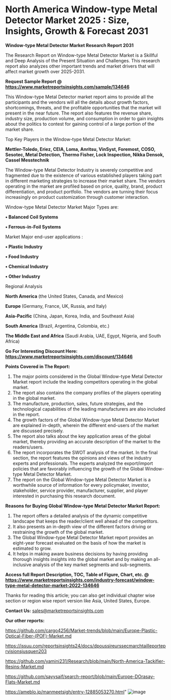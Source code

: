 # North America Window-type Metal Detector Market 2025 : Size, Insights, Growth & Forecast 2031

<strong>Window-type Metal Detector Market Research Report 2031</strong>

The Research Report on Window-type Metal Detector Market is a Skillful and Deep Analysis of the Present Situation and Challenges. This research report also analyzes other important trends and market drivers that will affect market growth over 2025-2031.

<strong>Request Sample Report @ <a href=https://www.marketreportsinsights.com/sample/134646>https://www.marketreportsinsights.com/sample/134646</a></strong>

This Window-type Metal Detector market report aims to provide all the participants and the vendors will all the details about growth factors, shortcomings, threats, and the profitable opportunities that the market will present in the near future. The report also features the revenue share, industry size, production volume, and consumption in order to gain insights about the politics to contest for gaining control of a large portion of the market share.

Top Key Players in the Window-type Metal Detector Market:

<strong>Mettler-Toledo, Eriez, CEIA, Loma, Anritsu, VinSyst, Foremost, COSO, Sesotec, Metal Detection, Thermo Fisher, Lock Inspection, Nikka Densok, Cassel Messtechnik</strong>

The Window-type Metal Detector Industry is severely competitive and fragmented due to the existence of various established players taking part in different marketing strategies to increase their market share. The vendors operating in the market are profiled based on price, quality, brand, product differentiation, and product portfolio. The vendors are turning their focus increasingly on product customization through customer interaction.

Window-type Metal Detector Market Major Types are:

<strong>• Balanced Coil Systems

• Ferrous-in-Foil Systems</strong>

Market Major end-user applications :

<strong>• Plastic Industry

• Food Industry

• Chemical Industry

• Other Industry</strong>

Regional Analysis

</u><strong><b>North America</b></strong> (the United States, Canada, and Mexico)

<strong><b>Europe </b></strong>(Germany, France, UK, Russia, and Italy)

<strong><b>Asia-Pacific</b></strong> (China, Japan, Korea, India, and Southeast Asia)

<strong><b>South America</b></strong> (Brazil, Argentina, Colombia, etc.)

<strong><b>The Middle East and Africa</b></strong> (Saudi Arabia, UAE, Egypt, Nigeria, and South Africa)

<strong>Go For Interesting Discount Here: <a href=https://www.marketreportsinsights.com/discount/134646>https://www.marketreportsinsights.com/discount/134646</a></strong>

<strong>Points Covered in The Report:</strong>
<ol>
  <li>The major points considered in the Global Window-type Metal Detector Market report include the leading competitors operating in the global market.</li>
  <li>The report also contains the company profiles of the players operating in the global market.</li>
  <li>The manufacture, production, sales, future strategies, and the technological capabilities of the leading manufacturers are also included in the report.</li>
  <li>The growth factors of the Global Window-type Metal Detector Market are explained in-depth, wherein the different end-users of the market are discussed precisely.</li>
  <li>The report also talks about the key application areas of the global market, thereby providing an accurate description of the market to the readers/users.</li>
  <li>The report incorporates the SWOT analysis of the market. In the final section, the report features the opinions and views of the industry experts and professionals. The experts analyzed the export/import policies that are favorably influencing the growth of the Global Window-type Metal Detector Market.</li>
  <li>The report on the Global Window-type Metal Detector Market is a worthwhile source of information for every policymaker, investor, stakeholder, service provider, manufacturer, supplier, and player interested in purchasing this research document.</li>
</ol>
<strong>Reasons for Buying Global Window-type Metal Detector Market Report:</strong>

<ol>
  <li>The report offers a detailed analysis of the dynamic competitive landscape that keeps the reader/client well ahead of the competitors.</li>
  <li>It also presents an in-depth view of the different factors driving or restraining the growth of the global market.</li>
  <li>The Global Window-type Metal Detector Market report provides an eight-year forecast evaluated on the basis of how the market is estimated to grow.</li>
  <li>It helps in making aware business decisions by having providing thorough insights insights into the global market and by making an all-inclusive analysis of the key market segments and sub-segments.</li>
</ol>
<strong>Access full Report Description, TOC, Table of Figure, Chart, etc. @ <a href=https://www.marketreportsinsights.com/industry-forecast/window-type-metal-detector-market-2022-134646>https://www.marketreportsinsights.com/industry-forecast/window-type-metal-detector-market-2022-134646</a></strong>


Thanks for reading this article; you can also get individual chapter wise section or region wise report version like Asia, United States, Europe.

<strong>Contact Us:</strong>
sales@marketreportsinsights.com

<strong>Our other reports:</strong>

<a href=https://github.com/cargo4256/Market-trends/blob/main/Europe-Plastic-Optical-Fiber-(POF)-Market.md>https://github.com/cargo4256/Market-trends/blob/main/Europe-Plastic-Optical-Fiber-(POF)-Market.md</a>

<a href=https://issuu.com/reportsinsights24/docs/dpoussireurssecmarchtailleporteprvisionsjusquen203>https://issuu.com/reportsinsights24/docs/dpoussireurssecmarchtailleporteprvisionsjusquen203</a>

<a href=https://github.com/yamini231/Research/blob/main/North-America-Tackifier-Resins-Market.md>https://github.com/yamini231/Research/blob/main/North-America-Tackifier-Resins-Market.md</a>

<a href=https://github.com/sayysaif/search-report/blob/main/Europe-DOrasay-Flats-Market.md>https://github.com/sayysaif/search-report/blob/main/Europe-DOrasay-Flats-Market.md</a>

<a href=https://ameblo.jp/manmeetsigh/entry-12885053270.html>https://ameblo.jp/manmeetsigh/entry-12885053270.html</a>"
![image](https://github.com/user-attachments/assets/961f4833-4e60-4be2-91d2-8536ce15253b)
